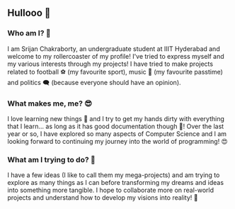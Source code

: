 ## Hullooo 👋

### Who am I? 🤗
I am Srijan Chakraborty, an undergraduate student at IIIT Hyderabad and welcome to my rollercoaster of my profile! I've tried to express myself and my various interests through my projects! I have tried to make projects related to football ⚽ (my favourite sport), music 🎵 (my favourite passtime) and politics 🗨️ (because everyone should have an opinion).

### What makes me, me? 😎 
I love learning new things 💙 and I try to get my hands dirty with everything that I learn... as long as it has good documentation though 👀! Over the last year or so, I have explored so many aspects of Computer Science and I am looking forward to continuing my journey into the world of programming! 😍
 
### What am I trying to do? 🤔
I have a few ideas (I like to call them my mega-projects) and am trying to explore as many things as I can before transforming my dreams and ideas into something more tangible. I hope to collaborate more on real-world projects and understand how to develop my visions into reality! 🤩

<!--
**Srijan-Chak012/Srijan-Chak012** is a ✨ _special_ ✨ repository because its `README.md` (this file) appears on your GitHub profile.

Here are some ideas to get you started:

- 🔭 I’m currently working on ...
- 🌱 I’m currently learning ...
- 👯 I’m looking to collaborate on ...
- 🤔 I’m looking for help with ...
- 💬 Ask me about ...
- 📫 How to reach me: ...
- 😄 Pronouns: ...
- ⚡ Fun fact: ...
-->
